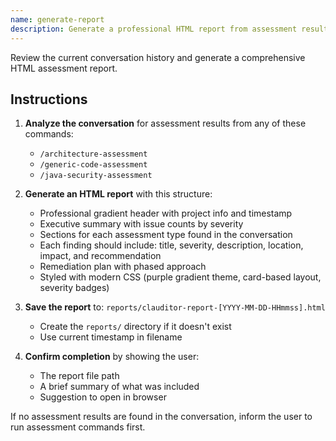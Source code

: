 ```yaml
---
name: generate-report
description: Generate a professional HTML report from assessment results in the conversation
---
```


Review the current conversation history and generate a comprehensive HTML assessment report.

## Instructions

1. **Analyze the conversation** for assessment results from any of these commands:
   - `/architecture-assessment`
   - `/generic-code-assessment`
   - `/java-security-assessment`
   
   

2. **Generate an HTML report** with this structure:
   - Professional gradient header with project info and timestamp
   - Executive summary with issue counts by severity
   - Sections for each assessment type found in the conversation
   - Each finding should include: title, severity, description, location, impact, and recommendation
   - Remediation plan with phased approach
   - Styled with modern CSS (purple gradient theme, card-based layout, severity badges)

3. **Save the report** to: `reports/clauditor-report-[YYYY-MM-DD-HHmmss].html`
   - Create the `reports/` directory if it doesn't exist
   - Use current timestamp in filename

4. **Confirm completion** by showing the user:
   - The report file path
   - A brief summary of what was included
   - Suggestion to open in browser

If no assessment results are found in the conversation, inform the user to run assessment commands first.
